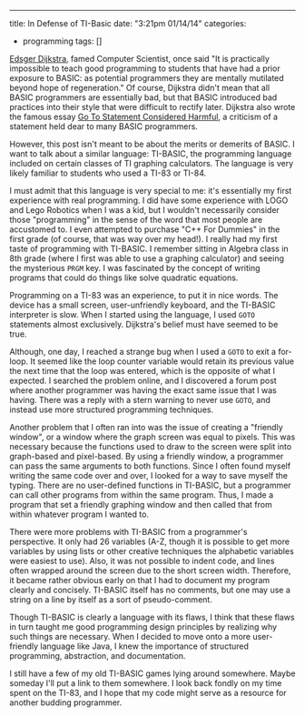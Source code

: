 ---
title: In Defense of TI-Basic
date: "3:21pm 01/14/14"
categories:
  - programming
tags: []

[Edsger Dijkstra], famed Computer Scientist, once said "It is practically
impossible to teach good programming to students that have had a prior exposure
to BASIC: as potential programmers they are mentally mutilated beyond hope of
regeneration." Of course, Dijkstra didn't mean that all BASIC programmers are
essentially bad, but that BASIC introduced bad practices into their style that
were difficult to rectify later. Dijkstra also wrote the famous essay [Go To
Statement Considered Harmful], a criticism of a statement held dear to many
BASIC programmers.

However, this post isn't meant to be about the merits or demerits of BASIC. I
want to talk about a similar language: TI-BASIC, the programming language
included on certain classes of TI graphing calculators. The language is very
likely familiar to students who used a TI-83 or TI-84.

I must admit that this language is very special to me: it's essentially my first
experience with real programming. I did have some experience with LOGO and Lego
Robotics when I was a kid, but I wouldn't necessarily consider those
"programming" in the sense of the word that most people are accustomed to. I
even attempted to purchase "C++ For Dummies" in the first grade (of course, that
was way over my head!). I really had my first taste of programming with
TI-BASIC. I remember sitting in Algebra class in 8th grade (where I first was
able to use a graphing calculator) and seeing the mysterious `PRGM` key. I was
fascinated by the concept of writing programs that could do things like solve
quadratic equations.

Programming on a TI-83 was an experience, to put it in nice words. The device
has a small screen, user-unfriendly keyboard, and the TI-BASIC interpreter is
slow. When I started using the language, I used `GOTO` statements almost
exclusively. Dijkstra's belief must have seemed to be true.

Although, one day, I reached a strange bug when I used a `GOTO` to exit a
for-loop. It seemed like the loop counter variable would retain its previous
value the next time that the loop was entered, which is the opposite of what I
expected. I searched the problem online, and I discovered a forum post where
another programmer was having the exact same issue that I was having. There was
a reply with a stern warning to never use `GOTO`, and instead use more
structured programming techniques.

Another problem that I often ran into was the issue of creating a "friendly
window", or a window where the graph screen was equal to pixels. This was
necessary because the functions used to draw to the screen were split into
graph-based and pixel-based. By using a friendly window, a programmer can pass
the same arguments to both functions. Since I often found myself writing the
same code over and over, I looked for a way to save myself the typing. There are
no user-defined functions in TI-BASIC, but a programmer can call other programs
from within the same program. Thus, I made a program that set a friendly
graphing window and then called that from within whatever program I wanted to.

There were more problems with TI-BASIC from a programmer's perspective. It only
had 26 variables (A-Z, though it is possible to get more variables by using
lists or other creative techniques the alphabetic variables were easiest to
use). Also, it was not possible to indent code, and lines often wrapped around
the screen due to the short screen width. Therefore, it became rather obvious
early on that I had to document my program clearly and concisely. TI-BASIC
itself has no comments, but one may use a string on a line by itself as a sort
of pseudo-comment.

Though TI-BASIC is clearly a language with its flaws, I think that these flaws
in turn taught me good programming design principles by realizing why such
things are necessary. When I decided to move onto a more user-friendly language
like Java, I knew the importance of structured programming, abstraction, and
documentation.

I still have a few of my old TI-BASIC games lying around somewhere. Maybe
someday I'll put a link to them somewhere. I look back fondly on my time spent
on the TI-83, and I hope that my code might serve as a resource for another
budding programmer.

[Edsger Dijkstra]: http://en.wikipedia.org/wiki/Edsger_Wybe_Dijkstra
[Go To Statement Considered Harmful]: http://www.u.arizona.edu/~rubinson/copyright_violations/Go_To_Considered_Harmful.html
